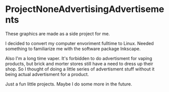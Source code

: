# ProjectNoneAdvertisingAdvertisements

These graphics are made as a side project for me. 

I decided to convert my computer envoriment fulltime to Linux. Needed something to familiarize me with the software package Inkscape.

Also I'm a long time vaper. It's forbidden to do advertisment for vaping products, but brick and morter stores still have a need to dress up their shop. So I thought of doing a little series of advertisment stuff without it being actual advertisment for a product. 

Just a fun little projects. Maybe I do some more in the future.

